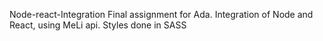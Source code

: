 Node-react-Integration
Final assignment for Ada. Integration of Node and React, using MeLi api. Styles done in SASS